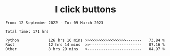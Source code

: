 <h1 align="center">
I click buttons
</h1>

<!--START_SECTION:waka-->

```text
From: 12 September 2022 - To: 09 March 2023

Total Time: 171 hrs

Python             126 hrs 16 mins >>>>>>>>>>>>>>>>>>-------   73.84 %
Rust               12 hrs 14 mins  >>-----------------------   07.16 %
Other              8 hrs 29 mins   >------------------------   04.97 %
```

<!--END_SECTION:waka-->

